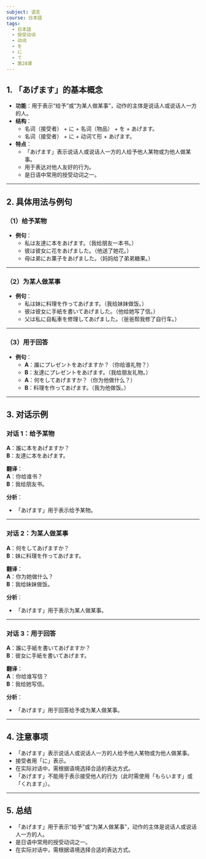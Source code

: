 ```yaml
---
subject: 语言
course: 日本語
tags:
  - 日本語
  - 授受动词
  - 动词
  - を
  - に
  - て
  - 第28课
---
```


## 1. **「あげます」的基本概念**

- **功能**：用于表示“给予”或“为某人做某事”，动作的主体是说话人或说话人一方的人。
- **结构**：
  - 名词（接受者） + に + 名词（物品） + を + あげます。
  - 名词（接受者） + に + 动词て形 + あげます。
- **特点**：
  - 「あげます」表示说话人或说话人一方的人给予他人某物或为他人做某事。
  - 用于表达对他人友好的行为。
  - 是日语中常用的授受动词之一。

---

## 2. **具体用法与例句**

### （1）**给予某物**
- **例句**：
  - 私は友達に本をあげます。（我给朋友一本书。）
  - 彼は彼女に花をあげました。（他送了她花。）
  - 母は弟にお菓子をあげました。（妈妈给了弟弟糖果。）

---

### （2）**为某人做某事**
- **例句**：
  - 私は妹に料理を作ってあげます。（我给妹妹做饭。）
  - 彼は彼女に手紙を書いてあげました。（他给她写了信。）
  - 父は私に自転車を修理してあげました。（爸爸帮我修了自行车。）

---

### （3）**用于回答**
- **例句**：
  - **A**：誰にプレゼントをあげますか？（你给谁礼物？）
  - **B**：友達にプレゼントをあげます。（我给朋友礼物。）
  - **A**：何をしてあげますか？（你为他做什么？）
  - **B**：料理を作ってあげます。（我为他做饭。）

---

## 3. **对话示例**

### 对话 1：给予某物
**A**：誰に本をあげますか？  
**B**：友達に本をあげます。

**翻译**：  
**A**：你给谁书？  
**B**：我给朋友书。

**分析**：
- 「あげます」用于表示给予某物。

---

### 对话 2：为某人做某事
**A**：何をしてあげますか？  
**B**：妹に料理を作ってあげます。

**翻译**：  
**A**：你为她做什么？  
**B**：我给妹妹做饭。

**分析**：
- 「あげます」用于表示为某人做某事。

---

### 对话 3：用于回答
**A**：誰に手紙を書いてあげますか？  
**B**：彼女に手紙を書いてあげます。

**翻译**：  
**A**：你给谁写信？  
**B**：我给她写信。

**分析**：
- 「あげます」用于回答给予或为某人做某事。

---

## 4. **注意事项**
- 「あげます」表示说话人或说话人一方的人给予他人某物或为他人做某事。
- 接受者用「に」表示。
- 在实际对话中，需根据语境选择合适的表达方式。
- 「あげます」不能用于表示接受他人的行为（此时需使用「もらいます」或「くれます」）。

---

## 5. **总结**
- 「あげます」用于表示“给予”或“为某人做某事”，动作的主体是说话人或说话人一方的人。
- 是日语中常用的授受动词之一。
- 在实际对话中，需根据语境选择合适的表达方式。